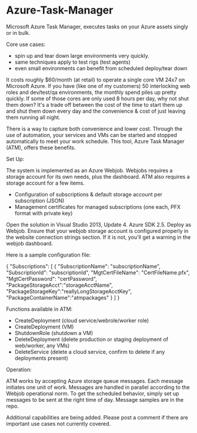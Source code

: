 # Azure-Task-Manager
Microsoft Azure Task Manager, executes tasks on your Azure assets singly or in bulk.  

Core use cases: 
*	spin up and tear down large environments very quickly.
*	same techniques apply to test rigs (test agents)
*	even small environments can benefit from scheduled deploy/tear down

It costs roughly $60/month (at retail) to operate a single core VM 24x7 on Microsoft Azure.  If you have (like one of my customers) 50 interlocking web roles and dev/test/qa environments, the monthly spend piles up pretty quickly.  If some of those cores are only used 8 hours per day, why not shut them down?  It's a trade off between the cost of the time to start them up and shut them down every day and the convenience & cost of just leaving them running all night.

There is a way to capture both convenience and lower cost.  Through the use of automation, your services and VMs can be started and stopped automatically to meet your work schedule.  This tool, Azure Task Manager (ATM), offers these benefits.  

Set Up:

The system is implemented as an Azure Webjob.  Webjobs requires a storage account for its own needs, plus the dashboard.  ATM also requires a storage account for a few items.

*	Configuration of subscriptions & default storage account per subscription (JSON)
*	Management certificates for managed subscriptions (one each, PFX format with private key)

Open the solution in Visual Studio 2013, Update 4.  Azure SDK 2.5.  Deploy as Webjob.  Ensure that your webjob storage account is configured properly in the website connection strings section.  If it is not, you'll get a warning in the webjob dashboard.

Here is a sample configuration file:

{ 
    "Subscriptions": [
        {
            "SubscriptionName": "subscriptionName",
            "SubscriptionId": "subscriptionId",
            "MgtCertFileName": "CertFileName.pfx",
			"MgtCertPassword": "certPassword",
			"PackageStorageAcct":"storageAcctName",
			"PackageStorageKey":"reallyLongStorageAcctKey",
			"PackageContainerName":"atmpackages"
        }
    ]
}

Functions available in ATM:
*	CreateDeployment (cloud service/webrole/worker role)
*	CreateDeployment (VM)
*	ShutdownRole  (shutdown a VM)
*	DeleteDeployment (delete production or staging deployment of web/worker, any VMs)
*	DeleteService (delete a cloud service, confirm to delete if any deployments present)

Operation:

ATM works by accepting Azure storage queue messages.  Each message initiates one unit of work.  Messages are handled in parallel according to the Webjob operational norm.  To get the scheduled behavior, simply set up messages to be sent at the right time of day.  Message samples are in the repo.

Additional capabilities are being added.  Please post a comment if there are important use cases not currently covered.
